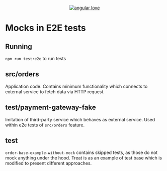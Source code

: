 <p align="center">
    <a href="https://www.angular.love/" target="_blank"><img src="https://www.angular.love/wp-content/uploads/2020/07/logo-angular.png" alt="angular love"/></a>
</p>

# Mocks in E2E tests

## Running

`npm run test:e2e` to run tests

## src/orders

Application code. Contains minimum functionality which connects to external service to fetch data via HTTP request.

## test/payment-gateway-fake

Imitation of third-party service which behaves as external service. Used within e2e tests of `src/orders` feature.

## test

`order-base-example-without-mock` contains skipped tests, as those do not mock anything under the hood. Treat is as an
example of test base which is modified to present different approaches.